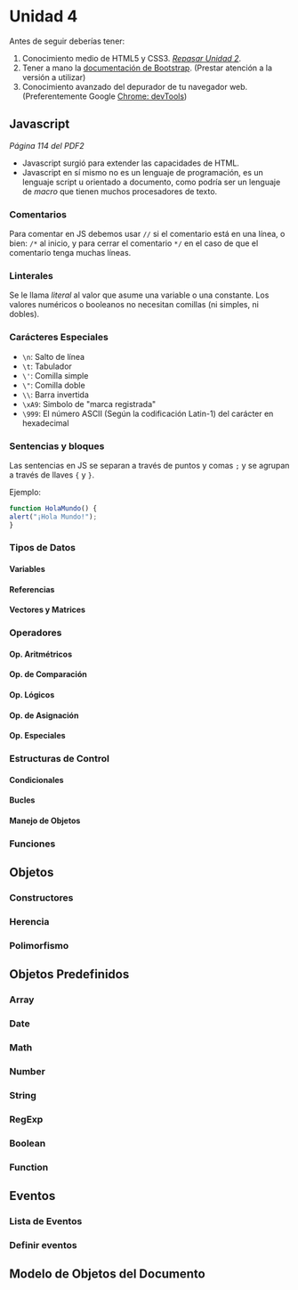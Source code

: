 # Unidad 4

Antes de seguir deberías tener:

1. Conocimiento medio de HTML5 y CSS3. [_Repasar Unidad 2_](/u/unidad2.md).
1. Tener a mano la [documentación de Bootstrap](https://getbootstrap.com/docs/4.1/getting-started/introduction/). (Prestar atención a la versión a utilizar)
1. Conocimiento avanzado del depurador de tu navegador web. (Preferentemente Google [Chrome: devTools](/c/#chrome-dev-tools))

## Javascript

_Página 114 del PDF2_

* Javascript surgió para extender las capacidades de HTML.
* Javascript en sí mismo no es un lenguaje de programación, es un lenguaje script u orientado a documento, como podría ser un lenguaje de _macro_ que tienen muchos procesadores de texto.

### Comentarios

Para comentar en JS debemos usar `//` si el comentario está en una línea, o bien: `/*` al inicio, y para cerrar el comentario `*/` en el caso de que el comentario tenga muchas líneas.

### Linterales

Se le llama _literal_ al valor que asume una variable o una constante. Los valores numéricos o booleanos no necesitan comillas (ni simples, ni dobles).

### Carácteres Especiales

* `\n`: Salto de línea
* `\t`: Tabulador
* `\'`: Comilla simple
* `\"`: Comilla doble
* `\\`: Barra invertida
* `\xA9`: Simbolo de "marca registrada"
* `\999`: El número ASCII (Según la codificación Latin-1) del carácter en hexadecimal

### Sentencias y bloques

Las sentencias en JS se separan a través de puntos y comas `;` y se agrupan a través de llaves `{` y `}`.

Ejemplo:

```js
function HolaMundo() {
alert("¡Hola Mundo!");
}
```

### Tipos de Datos

#### Variables

#### Referencias

#### Vectores y Matrices

### Operadores

#### Op. Aritmétricos

#### Op. de Comparación

#### Op. Lógicos

#### Op. de Asignación

#### Op. Especiales

### Estructuras de Control

#### Condicionales

#### Bucles

#### Manejo de Objetos

### Funciones

## Objetos

### Constructores

### Herencia

### Polimorfismo

## Objetos Predefinidos

### Array

### Date

### Math

### Number

### String

### RegExp

### Boolean

### Function

## Eventos

### Lista de Eventos

### Definir eventos

## Modelo de Objetos del Documento
